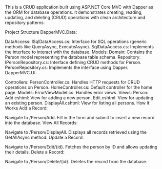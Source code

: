 This is a CRUD application built using ASP.NET Core MVC with Dapper as the ORM for database operations. It demonstrates creating, reading, updating, and deleting (CRUD) operations with clean architecture and repository patterns.

Project Structure
DapperMVC.Data:

DataAccess:
ISqlDataAccess.cs: Interface for SQL operations (generic methods like QueryAsync, ExecuteAsync).
SqlDataAccess.cs: Implements the interface to interact with the database.
Models:
Domain: Contains the Person model representing the database table schema.
Repository:
IPersonRepository.cs: Interface defining CRUD methods for Person.
PersonRepository.cs: Implements the interface using Dapper.
DapperMVC.UI:

Controllers:
PersonController.cs: Handles HTTP requests for CRUD operations on Person.
HomeController.cs: Default controller for the home page.
Models:
ErrorViewModel.cs: Handles error views.
Views:
Person:
Add.cshtml: View for adding a new person.
Edit.cshtml: View for updating an existing person.
DisplayAll.cshtml: View for listing all persons.
How It Works
Add a Record:

Navigate to /Person/Add.
Fill in the form and submit to insert a new record into the database.
View All Records:

Navigate to /Person/DisplayAll.
Displays all records retrieved using the GetAllAsync method.
Update a Record:

Navigate to /Person/Edit/{id}.
Fetches the person by ID and allows updating their details.
Delete a Record:

Navigate to /Person/Delete/{id}.
Deletes the record from the database.
